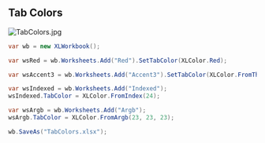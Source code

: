 ## Tab Colors

![TabColors.jpg](http://download-codeplex.sec.s-msft.com/Download?ProjectName=closedxml&DownloadId=243483 "TabColors.jpg")  

```c#
var wb = new XLWorkbook();

var wsRed = wb.Worksheets.Add("Red").SetTabColor(XLColor.Red);

var wsAccent3 = wb.Worksheets.Add("Accent3").SetTabColor(XLColor.FromTheme(XLThemeColor.Accent3));

var wsIndexed = wb.Worksheets.Add("Indexed");
wsIndexed.TabColor = XLColor.FromIndex(24);

var wsArgb = wb.Worksheets.Add("Argb");
wsArgb.TabColor = XLColor.FromArgb(23, 23, 23);

wb.SaveAs("TabColors.xlsx");
```

